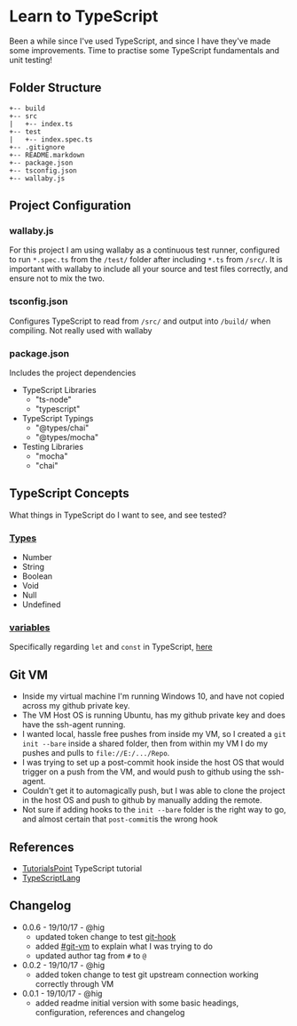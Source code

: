 # Learn to TypeScript

Been a while since I've used TypeScript, and since I have they've made some improvements. Time to practise some TypeScript fundamentals and unit testing!

## Folder Structure

```ascii
+-- build
+-- src
|   +-- index.ts
+-- test
|   +-- index.spec.ts
+-- .gitignore
+-- README.markdown
+-- package.json
+-- tsconfig.json
+-- wallaby.js
```

## Project Configuration

### wallaby.js

For this project I am using wallaby as a continuous test runner, configured to run `*.spec.ts` from the `/test/` folder after including `*.ts` from `/src/`. It is important with wallaby to include all your source and test files correctly, and ensure not to mix the two.

### tsconfig.json

Configures TypeScript to read from `/src/` and output into `/build/` when compiling. Not really used with wallaby

### package.json

Includes the project dependencies

* TypeScript Libraries
  * "ts-node"
  * "typescript"
* TypeScript Typings
  * "@types/chai"
  * "@types/mocha"
* Testing Libraries
  * "mocha"
  * "chai"

## TypeScript Concepts

What things in TypeScript do I want to see, and see tested?

### [Types](https://www.tutorialspoint.com/typeScript/typeScript_types.htm)

* Number
* String
* Boolean
* Void
* Null
* Undefined

### [variables](https://www.tutorialspoint.com/typeScript/typeScript_variables.htm)

Specifically regarding `let` and `const` in TypeScript, [here](https://www.typescriptlang.org/docs/handbook/variable-declarations.html)

## Git VM

* Inside my virtual machine I'm running Windows 10, and have not copied across my github private key.
* The VM Host OS is running Ubuntu, has my github private key and does have the ssh-agent running.
* I wanted local, hassle free pushes from inside my VM, so I created a `git init --bare` inside a shared folder, then from within my VM I do my pushes and pulls to `file://E:/.../Repo`.
* I was trying to set up a post-commit hook inside the host OS that would trigger on a push from the VM, and would push to github using the ssh-agent.
* Couldn't get it to automagically push, but I was able to clone the project in the host OS and push to github by manually adding the remote.
* Not sure if adding hooks to the `init --bare` folder is the right way to go, and almost certain that `post-commit`is the wrong hook

## References

* [TutorialsPoint](https://www.tutorialspoint.com/typescript/index.htm) TypeScript tutorial
* [TypeScriptLang](https://www.typescriptlang.org/index.html)

## Changelog

* 0.0.6 - 19/10/17 - @hig
  * updated token change to test [git-hook](https://stackoverflow.com/questions/7925850/how-to-automatically-push-after-committing-in-git)
  * added [#git-vm](#git-vm) to explain what I was trying to do
  * updated author tag from `#` to `@`
* 0.0.2 - 19/10/17 - @hig
  * added token change to test git upstream connection working correctly through VM
* 0.0.1 - 19/10/17 - @hig
  * added readme initial version with some basic headings, configuration, references and changelog